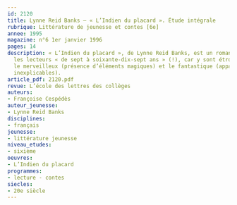 ```yaml
---
id: 2120
title: Lynne Reid Banks – « L’Indien du placard ». Étude intégrale
rubrique: Littérature de jeunesse et contes [6e]
annee: 1995
magazine: n°6 1er janvier 1996
pages: 14
description: « L’Indien du placard », de Lynne Reid Banks, est un roman qui séduira
  les lecteurs « de sept à soixante-dix-sept ans » (!), car y sont étroitement mêlés
  le merveilleux (présence d’éléments magiques) et le fantastique (apparition de phénomènes
  inexplicables).
article_pdf: 2120.pdf
revue: L’école des lettres des collèges
auteurs:
- Françoise Cespédès
auteur_jeunesse:
- Lynne Reid Banks
disciplines:
- français
jeunesse:
- littérature jeunesse
niveau_etudes:
- sixième
oeuvres:
- L’Indien du placard
programmes:
- lecture - contes
siecles:
- 20e siècle
---
```

